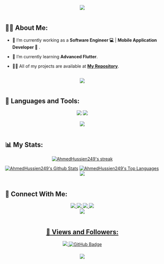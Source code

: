 <div align="center">
    <img src="https://readme-typing-svg.herokuapp.com/?font=Righteous&size=35&center=true&vCenter=true&width=500&height=70&duration=4000&lines=Hi+There!+👋;+I'm+Ahmed+Hussien!+😎;" />
</div>

<br>

## 🙋‍♂️ About Me:

- 🔭 I’m currently working as a **Software Engineer 💻** | **Mobile Application Developer 📱** .

- 🌱 I’m currently learning **Advanced Flutter**.

- 👨‍💻 All of my projects are available at **[My Repository](https://github.com/AhmedHussien249?tab=repositories)**.

<br>
<div align="center">
    <img src="https://user-images.githubusercontent.com/73097560/115834477-dbab4500-a447-11eb-908a-139a6edaec5c.gif" />
</div>
<br>

## 🚀 Languages and Tools:
<div align="center">
    <img src="https://skillicons.dev/icons?i=flutter,dart,firebase,sqlite" />
    <img src="https://skillicons.dev/icons?i=github,androidstudio,vscode,figma,postman" /><br>
</div>

<br>
<div align="center">
    <img src="https://user-images.githubusercontent.com/73097560/115834477-dbab4500-a447-11eb-908a-139a6edaec5c.gif" />
</div>
<br>

## 📊 My Stats:

<p align="center">
    <a href="https://github.com/AhmedHussien249/github-readme-streak-stats">
        <img title="🔥 Get streak stats for your profile at git.io/streak-stats" alt="AhmedHussien249's streak" src="https://github-readme-streak-stats.herokuapp.com/?user=AhmedHussien249&theme=black-ice&hide_border=true&stroke=0000&background=060A0CD0"/>
    </a>
</p>
<a href="https://github.com/AhmedHussien249/github-readme-stats"><img alt="AhmedHussien249's Github Stats" src="https://github-readme-stats.vercel.app/api?username=AhmedHussien249&show_icons=true&count_private=true&theme=react&hide_border=true&bg_color=0D1117" /></a>
<a href="https://github.com/AhmedHussien249/github-readme-stats"><img alt="AhmedHussien249's Top Languages" src="https://github-readme-stats.vercel.app/api/top-langs/?username=AhmedHussien249&langs_count=8&count_private=true&layout=compact&theme=react&hide_border=true&bg_color=0D1117" /></a>

<br>
<div align="center">
    <img src="https://user-images.githubusercontent.com/73097560/115834477-dbab4500-a447-11eb-908a-139a6edaec5c.gif" />
</div>
<br>

## 🤝 Connect With Me:

<div align="center">
    <a href="https://www.linkedin.com/in/ahmed-hussien-02b499186/" target="_blank">
        <img src="https://img.shields.io/badge/LinkedIn-0077B5?style=for-the-badge&logo=linkedin&logoColor=white" target="_blank" />
    </a>
  <a href="mailto:ahmed.hussien950.ah@gmail.com">
    <img src="https://img.shields.io/badge/Gmail-333333?style=for-the-badge&logo=gmail&logoColor=red" />
  </a>
    
  </a>
     </a>
     <a href="https://t.me/AhmedHussien249">
    <img src="https://img.shields.io/badge/Telegram-0077B5?style=for-the-badge&logo=telegram&logoColor=white" />
  </a>
  </a>
     </a>
     <a href="https://wa.me/201003540025">
    <img src="https://img.shields.io/badge/Chat%20on%20WhatsApp-25D366?style=for-the-badge&logo=whatsapp&logoColor=white" />
  </
</div>

<br>
<div align="center">
    <img src="https://user-images.githubusercontent.com/73097560/115834477-dbab4500-a447-11eb-908a-139a6edaec5c.gif" />
</div>
<br>

## 💜 Views and Followers:

<a href="https://github.com/AhmedHussien249/github-profile-views-counter">
    <img src="https://komarev.com/ghpvc/?username=AhmedHussien249">
</a>
<a href="https://github.com/AhmedHussien249?tab=followers"><img src="https://img.shields.io/github/followers/AhmedHussien249?label=Followers&style=social" alt="GitHub Badge"></a>
<h3 align="center">
    <img src="https://readme-typing-svg.herokuapp.com/?font=Righteous&size=25&center=true&vCenter=true&width=500&height=70&duration=4000&lines=Thanks+for+visiting!+❤️;+Shoot+me+a+message+on+Linkedin!;I'm+Long+Life+Learner">
</h3>

<br/>
